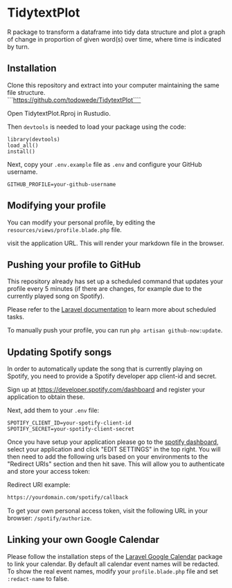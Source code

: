 # TidytextPlot

R package to transform a dataframe into tidy data structure and plot a graph of change in proportion of given word(s) over time, where time is indicated by turn. 


## Installation

Clone this repository and extract into your computer maintaining the same file structure.  
```https://github.com/todowede/TidytextPlot````

Open TidytextPlot.Rproj in Rustudio.

Then ```devtools``` is needed to load your package using the code:
```
library(devtools)
load_all()
install()
```

Next, copy your `.env.example` file as `.env` and configure your GitHub username.

```
GITHUB_PROFILE=your-github-username
```

## Modifying your profile

You can modify your personal profile, by editing the `resources/views/profile.blade.php` file.

visit the application URL. This will render your markdown file in the browser.

## Pushing your profile to GitHub

This repository already has set up a scheduled command that updates your profile every 5 minutes (if there are changes, for example due to the currently played song on Spotify).

Please refer to the [Laravel documentation](https://laravel.com/docs/7.x/scheduling) to learn more about scheduled tasks.

To manually push your profile, you can run `php artisan github-now:update`. 

## Updating Spotify songs

In order to automatically update the song that is currently playing on Spotify, you need to provide a Spotify developer app client-id and secret.

Sign up at https://developer.spotify.com/dashboard and register your application to obtain these.

Next, add them to your `.env` file:

```
SPOTIFY_CLIENT_ID=your-spotify-client-id
SPOTIFY_SECRET=your-spotify-client-secret
```

Once you have setup your application please go to the [spotify dashboard](https://developer.spotify.com/dashboard/applications), select your application and click "EDIT SETTINGS" in the top right. You will then need to add the following urls based on your environments to the "Redirect URIs" 
section and then hit save. This will allow you to authenticate and store your access token:

Redirect URI example:
```bash
https://yourdomain.com/spotify/callback
```

To get your own personal access token, visit the following URL in your browser: `/spotify/authorize`.

## Linking your own Google Calendar

Please follow the installation steps of the [Laravel Google Calendar](https://github.com/spatie/laravel-google-calendar#installation) package to link your calendar.
By default all calendar event names will be redacted. To show the real event names, modify your `profile.blade.php` file and set `:redact-name` to false.
